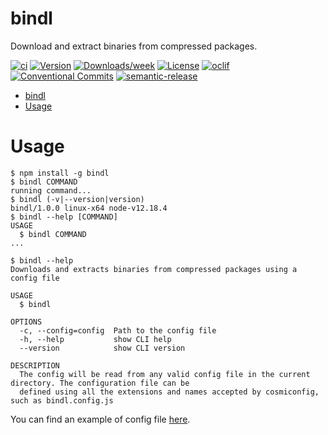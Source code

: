 # bindl

Download and extract binaries from compressed packages.

[![ci](https://github.com/felipecrs/bindl/workflows/ci/badge.svg)](https://github.com/felipecrs/bindl/actions?query=workflow%3Aci)
[![Version](https://img.shields.io/npm/v/bindl.svg)](https://npmjs.org/package/bindl)
[![Downloads/week](https://img.shields.io/npm/dw/bindl.svg)](https://npmjs.org/package/bindl)
[![License](https://img.shields.io/npm/l/bindl.svg)](https://github.com/felipecassiors/bindl/blob/master/package.json)
[![oclif](https://img.shields.io/badge/cli-oclif-brightgreen.svg)](https://oclif.io)
[![Conventional Commits](https://img.shields.io/badge/Conventional%20Commits-1.0.0-yellow.svg)](https://conventionalcommits.org)
[![semantic-release](https://img.shields.io/badge/%20%20%F0%9F%93%A6%F0%9F%9A%80-semantic--release-e10079.svg)](https://github.com/semantic-release/semantic-release)

<!-- toc -->
* [bindl](#bindl)
* [Usage](#usage)
<!-- tocstop -->

# Usage

<!-- usage -->
```sh-session
$ npm install -g bindl
$ bindl COMMAND
running command...
$ bindl (-v|--version|version)
bindl/1.0.0 linux-x64 node-v12.18.4
$ bindl --help [COMMAND]
USAGE
  $ bindl COMMAND
...
```
<!-- usagestop -->

```sh-session
$ bindl --help
Downloads and extracts binaries from compressed packages using a config file

USAGE
  $ bindl

OPTIONS
  -c, --config=config  Path to the config file
  -h, --help           show CLI help
  --version            show CLI version

DESCRIPTION
  The config will be read from any valid config file in the current directory. The configuration file can be
  defined using all the extensions and names accepted by cosmiconfig, such as bindl.config.js
```

You can find an example of config file [here](./test/res/bindl.config.js).

<!-- commands -->

<!-- commandsstop -->
